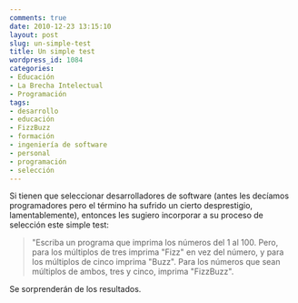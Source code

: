 ```yaml
---
comments: true
date: 2010-12-23 13:15:10
layout: post
slug: un-simple-test
title: Un simple test
wordpress_id: 1084
categories:
- Educación
- La Brecha Intelectual
- Programación
tags:
- desarrollo
- educación
- FizzBuzz
- formación
- ingeniería de software
- personal
- programación
- selección
---
```


Si tienen que seleccionar desarrolladores de software (antes les decíamos programadores pero el término ha sufrido un cierto desprestigio, lamentablemente), entonces les sugiero incorporar a su proceso de selección este simple test:


> "Escriba un programa que imprima los números del 1 al 100. Pero, para los múltiplos de tres imprima "Fizz" en vez del número, y para los múltiplos de cinco imprima "Buzz". Para los números que sean múltiplos de ambos, tres y cinco, imprima "FizzBuzz".


Se sorprenderán de los resultados.
